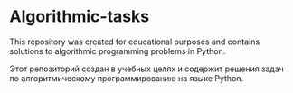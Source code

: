 # Algorithmic-tasks

This repository was created for educational purposes and contains solutions to algorithmic programming problems in Python.

Этот репозиторий создан в учебных целях и содержит решения задач по алгоритмическому программированию на языке Python.

